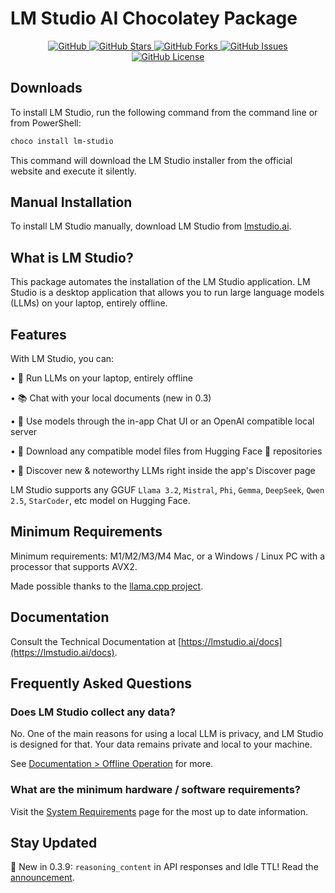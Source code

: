 # LM Studio AI Chocolatey Package

<div align="center">
  <a href="https://github.com/MKAbuMattar/lm-studio-chocolatey-package">
    <img src="https://img.shields.io/badge/github-%23181717.svg?style=for-the-badge&logo=github&logoColor=white" alt="GitHub"/>
  </a>
  <a href="https://github.com/MKAbuMattar/lm-studio-chocolatey-package/stargazers">
    <img src="https://img.shields.io/github/stars/MKAbuMattar/lm-studio-chocolatey-package.svg?style=for-the-badge" alt="GitHub Stars"/>
  </a>
  <a href="https://github.com/MKAbuMattar/lm-studio-chocolatey-package/forks">
    <img src="https://img.shields.io/github/forks/MKAbuMattar/lm-studio-chocolatey-package.svg?style=for-the-badge" alt="GitHub Forks"/>
  </a>
  <a href="https://github.com/MKAbuMattar/lm-studio-chocolatey-package/issues">
    <img src="https://img.shields.io/github/issues/MKAbuMattar/lm-studio-chocolatey-package.svg?style=for-the-badge" alt="GitHub Issues"/>
  </a>
  <a href="LICENSE">
    <img src="https://img.shields.io/github/license/MKAbuMattar/lm-studio-chocolatey-package.svg?style=for-the-badge" alt="GitHub License"/>
  </a>
</div>

## Downloads

To install LM Studio, run the following command from the command line or from PowerShell:

```powershell
choco install lm-studio
```

This command will download the LM Studio installer from the official website and execute it silently.

## Manual Installation

To install LM Studio manually, download LM Studio from [lmstudio.ai](https://lmstudio.ai/).

## What is LM Studio?

This package automates the installation of the LM Studio application. LM Studio is a desktop application that allows you to run large language models (LLMs) on your laptop, entirely offline.

## Features

With LM Studio, you can:

• 🤖 Run LLMs on your laptop, entirely offline

• 📚 Chat with your local documents (new in 0.3)

• 👾 Use models through the in-app Chat UI or an OpenAI compatible local server

• 📂 Download any compatible model files from Hugging Face 🤗 repositories

• 🔭 Discover new & noteworthy LLMs right inside the app's Discover page

LM Studio supports any GGUF `Llama 3.2`, `Mistral`, `Phi`, `Gemma`, `DeepSeek`, `Qwen 2.5`, `StarCoder`, etc model on Hugging Face.

## Minimum Requirements

Minimum requirements: M1/M2/M3/M4 Mac, or a Windows / Linux PC with a processor that supports AVX2.

Made possible thanks to the [llama.cpp project](https://github.com/ggerganov/llama.cpp).

## Documentation

Consult the Technical Documentation at [https://lmstudio.ai/docs](https://lmstudio.ai/docs).

## Frequently Asked Questions

### **Does LM Studio collect any data?**

No. One of the main reasons for using a local LLM is privacy, and LM Studio is designed for that. Your data remains private and local to your machine.

See [Documentation > Offline Operation](https://lmstudio.ai/docs/offline) for more.

### **What are the minimum hardware / software requirements?**

Visit the [System Requirements](https://lmstudio.ai/docs/system-requirements) page for the most up to date information.

## Stay Updated

🚀 New in 0.3.9: `reasoning_content` in API responses and Idle TTL! Read the [announcement](https://lmstudio.ai/blog/lmstudio-v0.3.9).
